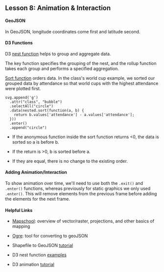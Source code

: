 ## Lesson 8: Animation & Interaction

#### GeoJSON

In GeoJSON, longitude coordinates come first and latitude second.

#### D3 Functions

D3 [nest function](https://github.com/d3/d3-collection/blob/v1.0.7/README.md#nest) helps to group and aggregate data.

The key function specifies the grouping of the nest, and the rollup function takes each group and performs a specified aggregation.

[Sort function](https://developer.mozilla.org/en-US/docs/Web/JavaScript/Reference/Global_Objects/Array/sort) orders data. In the class's world cup example, we sorted our grouped data by attendance so that world cups with the highest attendance were plotted first.
```
svg.append('g')
  .attr("class", "bubble")
  .selectAll("circle")
  .data(nested.sort(function(a, b) {
    return b.values['attendance'] - a.values['attendance'];
  }))
  .enter()
  .append("circle")
```

* If the anonymous function inside the sort function returns <0, the data is sorted so a is before b.

* If the return is >0, b is sorted before a.

* If they are equal, there is no change to the existing order.

#### Adding Animation/Interaction

To show animation over time, we'll need to use both the `.exit()` and `.enter()` functions, whereas previously for static graphics we only used `.enter()`. This will remove elements from the previous frame before adding the elements for the next frame.

#### Helpful Links

* [Mapschool](https://mapschool.io): overview of vector/raster, projections, and other basics of mapping

* [Ogre](http://ogre.adc4gis.com): tool for converting to geoJSON

* Shapefile to GeoJSON [tutorial](https://ben.balter.com/2013/06/26/how-to-convert-shapefiles-to-geojson-for-use-on-github/)

* D3 nest function [examples](http://bl.ocks.org/phoebebright/raw/3176159/)

* D3 animation [tutorial](http://synthesis.sbecker.net/articles/2012/07/10/learning-d3-part-3-animation-interaction)
